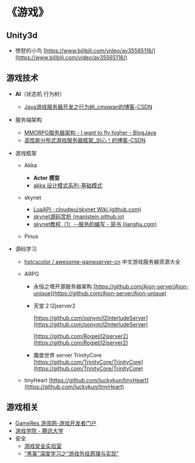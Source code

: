 # 《游戏》



## Unity3d

- 愤怒的小鸟 [https://www.bilibili.com/video/av35565116/](https://www.bilibili.com/video/av35565116/)



## 游戏技术

- **AI**（状态机 行为树）
  - [Java游戏服务器开发之行为树_cmqwan的博客-CSDN](https://blog.csdn.net/cmqwan/article/details/80453352)
  
- 服务端架构
  - [MMORPG服务器架构 - I want to fly higher - BlogJava](http://www.blogjava.net/landon/archive/2012/07/14/383092.html)
  - [高性能分布式游戏服务器框架_剑心！的博客-CSDN](https://blog.csdn.net/dcba2014/article/details/72615487)
  
- 游戏框架
  - Akka
    - **Actor 模型**
    - [akka 设计模式系列-基础模式](https://yq.aliyun.com/articles/616951?spm=a2c4e.11153940.blogcont616952.14.28751adcybgYqt)
  - skynet
    
    - [LuaAPI · cloudwu/skynet Wiki (github.com)](https://github.com/cloudwu/skynet/wiki/LuaAPI)
    - [skynet源码赏析 (manistein.github.io)](https://manistein.github.io/blog/post/server/skynet/skynet源码赏析/)
    - [skynet教程（1）--服务的编写 - 简书 (jianshu.com)](https://www.jianshu.com/p/d843fe686fc0)
  - Pinus
  
- 源码学习

  - [hstcscolor / awesome-gameserver-cn](https://github.com/hstcscolor/awesome-gameserver-cn)  中文游戏服务器资源大全

  - ARPG

    - 永恒之塔开源服务器架构 [https://github.com/Aion-server/Aion-unique](https://github.com/Aion-server/Aion-unique)

    - 天堂 2 l2jserver2

      [https://github.com/oonym/l2InterludeServer](https://github.com/oonym/l2InterludeServer)

      [https://github.com/Rogiel/l2jserver2](https://github.com/Rogiel/l2jserver2)

    - 魔兽世界 server TrinityCore [https://github.com/TrinityCore/TrinityCore](https://github.com/TrinityCore/TrinityCore)

  - tinyHeart [https://github.com/luckykun/tinyHeart](https://github.com/luckykun/tinyHeart)



## 游戏相关

- [GameRes 游资网-游戏开发者门户](https://www.gameres.com/)
- [游戏学院 - 腾讯大学](https://daxue.qq.com/game)
- 安全
  - [游戏安全实验室](https://gslab.qq.com/portal.php?mod=view&aid=94)
  - [“黑客”深度学习之“游戏外挂原理与实现”](https://t.cj.sina.com.cn/articles/view/6497007699/18340785300100cnws?qq-pf-to=pcqq.c2c)

